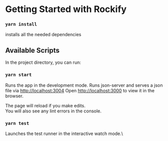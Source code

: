 # Getting Started with Rockify

### `yarn install`

installs all the needed dependencies

## Available Scripts

In the project directory, you can run:

### `yarn start`

Runs the app in the development mode.
Runs json-server and serves a json file via [http://localhost:3004](http://localhost:3004)
Open [http://localhost:3000](http://localhost:3000) to view it in the browser.

The page will reload if you make edits.\
You will also see any lint errors in the console.

### `yarn test`

Launches the test runner in the interactive watch mode.\


